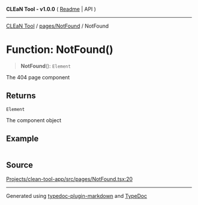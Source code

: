 **CLEaN Tool - v1.0.0** ( [Readme](../../../README.md) \| API )

***

[CLEaN Tool](../../../modules.md) / [pages/NotFound](../README.md) / NotFound

# Function: NotFound()

> **NotFound**(): `Element`

The 404 page component

## Returns

`Element`

The component object

## Example

```ts

```

## Source

[Projects/clean-tool-app/src/pages/NotFound.tsx:20](https://github.com/yuckyh/clean-tool-app/)

***

Generated using [typedoc-plugin-markdown](https://www.npmjs.com/package/typedoc-plugin-markdown) and [TypeDoc](https://typedoc.org/)
